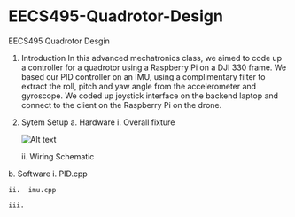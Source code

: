# EECS495-Quadrotor-Design
EECS495 Quadrotor Desgin

1. Introduction
In this advanced mechatronics class, we aimed to code up a controller for a quadrotor using a Raspberry Pi on a DJI 330 frame. We based our PID controller on an IMU, using a complimentary filter to extract the roll, pitch and yaw angle from the accelerometer and gyroscope. We coded up joystick interface on the backend laptop and connect to the client on the Raspberry Pi on the drone. 


2. Sytem Setup
  a. Hardware
    i. Overall fixture 

    ![Alt text](Quad.png?raw=true "Optional Title")

    ii. Wiring Schematic
  
  
  b. Software
    i.   PID.cpp
    
    ii.  imu.cpp
    
    iii. 

